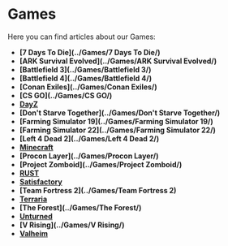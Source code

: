 <style>
.md-typeset h1{
    font-weight: bold;
    color: white;
}
.md-typeset blockquote {
	border-left: 0.2rem solid hsl(22deg 100% 50%);
}
.md-typeset blockquote p strong em{
    color: #FF5F00;
}

table {
    width:  100%;
}

thead {
    font-size:  22px;
    text-align: left;
}

tr {
	text-align: center;
}

td {
    width: 50%;
    text-align: center;
    font-size: 18px

}
</style>

# Games

Here you can find articles about our Games:

<div class="grid cards" markdown>

- **[7 Days To Die](../Games/7 Days To Die/)**
- **[ARK Survival Evolved](../Games/ARK Survival Evolved/)**
- **[Battlefield 3](../Games/Battlefield 3/)**
- **[Battlefield 4](../Games/Battlefield 4/)**
- **[Conan Exiles](../Games/Conan Exiles/)**
- **[CS GO](../Games/CS GO/)**
- **[DayZ](../Games/DayZ/)**
- **[Don't Starve Together](../Games/Don't Starve Together/)**
- **[Farming Simulator 19](../Games/Farming Simulator 19/)**
- **[Farming Simulator 22](../Games/Farming Simulator 22/)** 
- **[Left 4 Dead 2](../Games/Left 4 Dead 2/)**
- **[Minecraft](../Games/Minecraft/)**            
- **[Procon Layer](../Games/Procon Layer/)**                 
- **[Project Zomboid](../Games/Project Zomboid/)**
- **[RUST](../Games/RUST/)**
- **[Satisfactory](../Games/Satisfactory/)**
- **[Team Fortress 2](../Games/Team Fortress 2)**                                 
- **[Terraria](../Games/Terraria/)**
- **[The Forest](../Games/The Forest/)**
- **[Unturned](../Games/Unturned)**                     
- **[V Rising](../Games/V Rising/)**
- **[Valheim](../Games/Valheim/)**

</div>